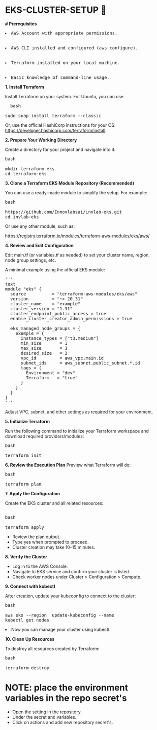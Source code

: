 #           EKS-CLUSTER-SETUP 🚀

**# Prerequisites**
<pre><li>AWS Account with appropriate permissions.</li>

<li>AWS CLI installed and configured (aws configure).</li>
  
<li>Terraform installed on your local machine.</li>

<li>Basic knowledge of command-line usage.</li></pre>  

**1. **Install Terraform****

Install Terraform on your system. For Ubuntu, you can use:
<pre>
  bash

sudo snap install terraform --classic
</pre>

Or, use the official HashiCorp instructions for your OS:
https://developer.hashicorp.com/terraform/install

**2. **Prepare Your Working Directory****

Create a directory for your project and navigate into it:
<pre>
bash
  
mkdir terraform-eks
cd terraform-eks
</pre>  
**3. Clone a Terraform EKS Module Repository (Recommended)**

You can use a ready-made module to simplify the setup. For example:
<pre>
bash

https://github.com/Innovlabsai/invlab-eks.git
cd invlab-eks</pre>

Or use any other module, such as:

https://registry.terraform.io/modules/terraform-aws-modules/eks/aws/

**4. Review and Edit Configuration**

Edit main.tf (or variables.tf as needed) to set your cluster name, region, node group settings, etc.

A minimal example using the official EKS module:
<pre>'''
text
module "eks" {
  source          = "terraform-aws-modules/eks/aws"
  version         = "~> 20.31"
  cluster_name    = "example"
  cluster_version = "1.31"
  cluster_endpoint_public_access = true
  enable_cluster_creator_admin_permissions = true

  eks_managed_node_groups = {
    example = {
      instance_types = ["t3.medium"]
      min_size       = 1
      max_size       = 3
      desired_size   = 2
      vpc_id         = aws_vpc.main.id
      subnet_ids     = aws_subnet.public_subnet.*.id
      tags = {
        Environment = "dev"
        Terraform   = "true"
      }
    }
  }
}
'''</pre>  
Adjust VPC, subnet, and other settings as required for your environment.

**5. Initialize Terraform**

Run the following command to initialize your Terraform workspace and download required providers/modules:
<pre>
bash
  
terraform init
</pre>

**6. Review the Execution Plan**
 Preview what Terraform will do:
<pre>
bash
  
terraform plan
</pre>

**7. Apply the Configuration**

Create the EKS cluster and all related resources:
<pre>
  
bash
  
terraform apply
</pre>
<ul>
<li>Review the plan output.</li>  
<li>Type yes when prompted to proceed.</li>
<li>Cluster creation may take 10–15 minutes.</li>
</ul>  

**8. Verify the Cluster**

<ul>
 <li>Log in to the AWS Console.</li>

<li>Navigate to EKS service and confirm your cluster is listed.</li>

<li>Check worker nodes under Cluster > Configuration > Compute.</li>

</ul>

**9. Connect with kubectl**

After creation, update your kubeconfig to connect to the cluster:
<pre>
bash

aws eks --region <region> update-kubeconfig --name <cluster_name>
kubectl get nodes
</pre>

<li>Now you can manage your cluster using kubectl.</li>  

**10. Clean Up Resources** 

To destroy all resources created by Terraform:
<pre>
bash

terraform destroy
</pre>
 # NOTE: place the environment variables in the repo secret's
<ul>
<li>Open the setting in the repository.</li>

<li>Under the secret and variables.</li>

<li>Click on actions and add new repository secret's.</li>  
</ul>
